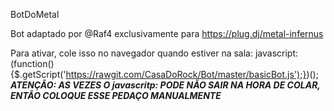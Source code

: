 BotDoMetal

Bot adaptado por @Raf4 exclusivamente para https://plug.dj/metal-infernus

Para ativar, cole isso no navegador quando estiver na sala:
javascript:(function(){$.getScript('https://rawgit.com/CasaDoRock/Bot/master/basicBot.js');})();
***ATENÇÃO: AS VEZES O javascritp: PODE NÃO SAIR NA HORA DE COLAR, ENTÃO COLOQUE ESSE PEDAÇO MANUALMENTE***
